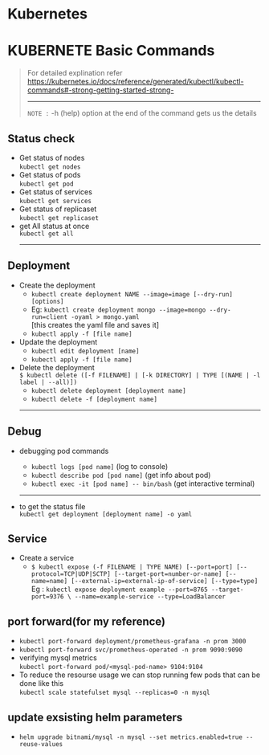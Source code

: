 # Kubernetes

# KUBERNETE Basic Commands

> For detailed explination refer https://kubernetes.io/docs/reference/generated/kubectl/kubectl-commands#-strong-getting-started-strong- <hr>
> `NOTE :` -h (help) option at the end of the command gets us the details

## Status check
* Get status of nodes<br/>`kubectl get nodes`<br/>
* Get status of pods<br/>`kubectl get pod`<br/>
* Get status of services<br/>`kubectl get services`<br/>
* Get status of replicaset<br/>`kubectl get replicaset `<br/>
* get All status at once <br/>`kubectl get all`<br/><hr/>

## Deployment
* Create the deployment<br/>
  - `kubectl create deployment NAME --image=image [--dry-run] [options]`
  - Eg: `kubectl create deployment mongo --image=mongo --dry-run=client -oyaml > mongo.yaml`<br/>
    [this creates the yaml file and saves it]
  - `kubectl apply -f [file name] `
* Update the deployment<br/>
  - `kubectl edit deployment [name]`
  - `kubectl apply -f [file name]`<br/>
* Delete the deployment<br/>
  `$ kubectl delete ([-f FILENAME] | [-k DIRECTORY] | TYPE [(NAME | -l label | --all)])`
  - `kubectl delete deployment [deployment name]`
  - `kubectl delete -f [deployment name]`<br/>
  <hr>

## Debug
* debugging pod commands<br/>
  - `kubectl logs [pod name]` (log to console)<br/>
  - `kubectl describe pod [pod name]` (get info about pod)<br/>
  - `kubectl exec -it [pod name] -- bin/bash` (get interactive terminal)<br/>
  <hr>

* to get the status file <br/> `kubectl get deployment [deployment name] -o yaml`<br/>

## Service
* Create a service
  - `$ kubectl expose (-f FILENAME | TYPE NAME) [--port=port] [--protocol=TCP|UDP|SCTP] [--target-port=number-or-name] [--name=name] [--external-ip=external-ip-of-service] [--type=type]`<br/>
    Eg : `kubectl expose deployment example --port=8765 --target-port=9376 \ --name=example-service --type=LoadBalancer`<br/>
  
## port forward(for my reference)

- `kubectl port-forward deployment/prometheus-grafana -n prom 3000`
- `kubectl port-forward svc/prometheus-operated -n prom 9090:9090`
- verifying mysql metrics <br/>
  `kubectl port-forward pod/<mysql-pod-name> 9104:9104`
- To reduce the resourse usage we can stop running few pods that can be done like this <br/>
  `kubectl scale statefulset mysql --replicas=0 -n mysql`

## update exsisting helm parameters
- `helm upgrade bitnami/mysql -n mysql --set metrics.enabled=true --reuse-values`
